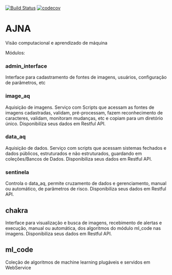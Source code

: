 [![Build Status](https://travis-ci.org/IvanBrasilico/raspa-preco.svg?branch=master)](https://travis-ci.org/IvanBrasilico/raspa-preco) [![codecov](https://codecov.io/gh/IvanBrasilico/raspa-preco/branch/master/graph/badge.svg)](https://codecov.io/gh/IvanBrasilico/raspa-preco)

# AJNA

Visão computacional e aprendizado de máquina 


Módulos:

### admin_interface

Interface para cadastramento de fontes de imagens, usuários, configuração de parâmetros, etc

### image_aq

Aquisição de imagens. Serviço com Scripts que acessam as fontes de imagens cadastradas, validam, pré-processam, fazem reconhecimento de caracteres, validam, monitoram mudanças, etc e copiam para um diretório único. Disponibiliza seus dados em Restful API.

### data_aq 

Aquisição de dados. Serviço com scripts que acessam sistemas fechados e dados públicos, estruturados e não estruturados, guardando em coleções/Bancos de Dados. Disponibiliza seus dados em Restful API.

### sentinela
 
Controla o data_aq, permite cruzamento de dados e gerenciamento, manual ou automático, de parâmetros de risco. Disponibiliza seus dados em Restful API.

## chakra

Interface para visualização e busca de imagens, recebimento de alertas e execução, manual ou automática, dos algoritmos do módulo ml_code nas imagens. Disponibiliza seus dados em Restful API.

## ml_code

Coleção de algoritmos de machine learning plugáveis e servidos em WebService
